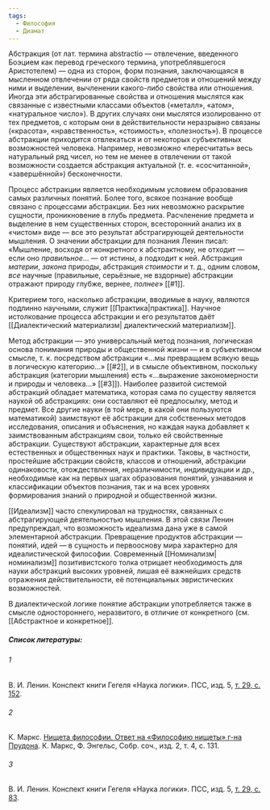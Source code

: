 ```yaml
---
tags:
  - Философия
  - Диамат
---
```

Абстракция (от лат. термина abstractio — отвлечение, введенного Боэцием как перевод греческого термина, употреблявшегося Аристотелем) — одна из сторон, форм познания, заключающаяся в мысленном отвлечении от ряда свойств предметов и отношений между ними и выделении, вычленении какого-либо свойства или отношения. Иногда эти абстрагированные свойства и отношения мыслятся как связанные с известными классами объектов («металл», «атом», «натуральное число»). В других случаях они мыслятся изолированно от тех предметов, с которым они в действительности неразрывно связаны («красота», «нравственность», «стоимость», «полезность»). В процессе абстракции приходится отвлекаться и от некоторых субъективных возможностей человека. Например, невозможно «пересчитать» весь натуральный ряд чисел, но тем не менее в отвлечении от такой возможности создается абстракция актуальной (т. е. «сосчитанной», «завершённой») бесконечности.

Процесс абстракции является необходимым условием образования самых различных понятий. Более того, всякое познание вообще связано с процессами абстракции. Без них невозможно раскрытие сущности, проникновение в глубь предмета. Расчленение предмета и выделение в нем существенных сторон, всесторонний анализ их в «чистом» виде — все это результат абстрагирующей деятельности мышления. О значении абстракции для познания Ленин писал: «Мышление, восходя от конкретного к абстрактному, не отходит — если оно _правильное_… — от истины, а подходит к ней. Абстракция _материи_, _закона_ природы, абстракция _стоимости_ и т. д., одним словом, _все_ научные (правильные, серьёзные, не вздорные) абстракции отражают природу глубже, вернее, _полнее_» [[#1]].

Критерием того, насколько абстракции, вводимые в науку, являются подлинно научными, служит [[Практика|практика]]. Научное истолкование процесса абстракции и его результатов даёт [[Диалектический материализм| диалектический материализм]].

Метод абстракции — это универсальный метод познания, логическая основа понимания природы и общественной жизни — и в субъективном смысле, т. к. посредством абстракции «…мы превращаем всякую вещь в логическую категорию…» [[#2]], и в смысле объективном, поскольку абстракция (категории мышления) есть «…выражение закономерности и природы и человека…» [[#3]]). Наиболее развитой системой абстракций обладает математика, которая сама по существу является наукой об абстракциях: они составляют её предпосылку, метод и предмет. Все другие науки (в той мере, в какой они пользуются математикой) заимствуют её абстракции для собственных методов исследования, описания и объяснения, но каждая наука добавляет к заимствованным абстракциям свои, только ей свойственные абстракции. Существуют абстракции, характерные для всех естественных и общественных наук и практики. Таковы, в частности, простейшие абстракции свойств, классов и отношений, абстракции одинаковости, отождествления, неразличимости, индивидуации и др., необходимые как на первых шагах образования понятий, узнавания и классификации объектов познания, так и на всех уровнях формирования знаний о природной и общественной жизни.

[[Идеализм]] часто спекулировал на трудностях, связанных с абстрагирующей деятельностью мышления. В этой связи Ленин предупреждал, что возможность идеализма дана уже в самой элементарной абстракции. Превращение продуктов абстракции — понятий, идей — в сущность и первооснову мира характерно для идеалистической философии. Современный [[Номинализм|номинализм]] позитивистского толка отрицает необходимость для науки абстракций высоких уровней, лишая её важнейших средств отражения действительности, её потенциальных эвристических возможностей.

В диалектической логике понятие абстракции употребляется также в смысле одностороннего, неразвитого, в отличие от конкретного (см. [[Абстрактное и конкретное]].

##### Список литературы:
###### 1
В. И. Ленин. Конспект книги Гегеля «Наука логики». ПСС, изд. 5, [т. 29, с. 152](http://uaio.ru/vil/29.htm#s152).
###### 2
К. Маркс. [Нищета философии. Ответ на «Философию нищеты» г-на Прудона](https://www.esperanto.mv.ru/Marksismo/Misere/misere-2.html#p85). К. Маркс, Ф. Энгельс, Собр. соч., изд. 2, т. 4, с. 131.
###### 3
В. И. Ленин. Конспект книги Гегеля «Наука логики». ПСС, изд. 5, [т. 29, с. 83](http://uaio.ru/vil/29.htm#s83).